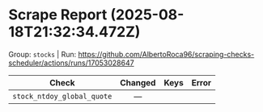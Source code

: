 # Scrape Report (2025-08-18T21:32:34.472Z)

Group: `stocks`  |  Run: https://github.com/AlbertoRoca96/scraping-checks-scheduler/actions/runs/17053028647

| Check | Changed | Keys | Error |
|---|:---:|:--|:--|
| `stock_ntdoy_global_quote` | — |  |  |
